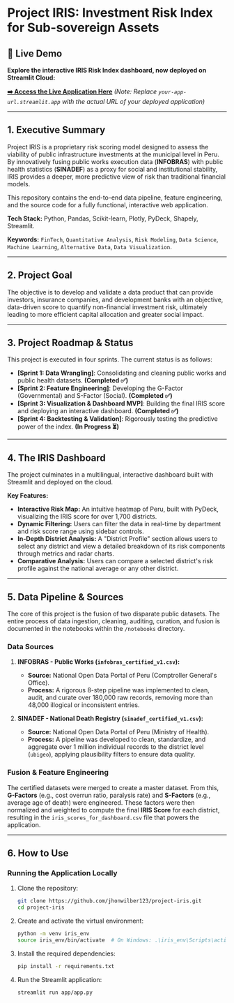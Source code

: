 # Project IRIS: Investment Risk Index for Sub-sovereign Assets

## 🚀 Live Demo

**Explore the interactive IRIS Risk Index dashboard, now deployed on Streamlit Cloud:**

[**➡️ Access the Live Application Here**](https://project-iris-i5kzacnumt2dtusmiiqbkx.streamlit.app/) 
*(Note: Replace `your-app-url.streamlit.app` with the actual URL of your deployed application)*

---

## 1. Executive Summary

Project IRIS is a proprietary risk scoring model designed to assess the viability of public infrastructure investments at the municipal level in Peru. By innovatively fusing public works execution data (**INFOBRAS**) with public health statistics (**SINADEF**) as a proxy for social and institutional stability, IRIS provides a deeper, more predictive view of risk than traditional financial models.

This repository contains the end-to-end data pipeline, feature engineering, and the source code for a fully functional, interactive web application.

**Tech Stack:** Python, Pandas, Scikit-learn, Plotly, PyDeck, Shapely, Streamlit.

**Keywords:** `FinTech`, `Quantitative Analysis`, `Risk Modeling`, `Data Science`, `Machine Learning`, `Alternative Data`, `Data Visualization`.

---

## 2. Project Goal

The objective is to develop and validate a data product that can provide investors, insurance companies, and development banks with an objective, data-driven score to quantify non-financial investment risk, ultimately leading to more efficient capital allocation and greater social impact.

---

## 3. Project Roadmap & Status

This project is executed in four sprints. The current status is as follows:

-   **[Sprint 1: Data Wrangling]**: Consolidating and cleaning public works and public health datasets. **(Completed ✅)**
-   **[Sprint 2: Feature Engineering]**: Developing the G-Factor (Governmental) and S-Factor (Social). **(Completed ✅)**
-   **[Sprint 3: Visualization & Dashboard MVP]**: Building the final IRIS score and deploying an interactive dashboard. **(Completed ✅)**
-   **[Sprint 4: Backtesting & Validation]**: Rigorously testing the predictive power of the index. **(In Progress ⏳)**

---

## 4. The IRIS Dashboard

The project culminates in a multilingual, interactive dashboard built with Streamlit and deployed on the cloud.

**Key Features:**
*   **Interactive Risk Map:** An intuitive heatmap of Peru, built with PyDeck, visualizing the IRIS score for over 1,700 districts.
*   **Dynamic Filtering:** Users can filter the data in real-time by department and risk score range using sidebar controls.
*   **In-Depth District Analysis:** A "District Profile" section allows users to select any district and view a detailed breakdown of its risk components through metrics and radar charts.
*   **Comparative Analysis:** Users can compare a selected district's risk profile against the national average or any other district.

---

## 5. Data Pipeline & Sources

The core of this project is the fusion of two disparate public datasets. The entire process of data ingestion, cleaning, auditing, curation, and fusion is documented in the notebooks within the `/notebooks` directory.

### Data Sources

1.  **INFOBRAS - Public Works (`infobras_certified_v1.csv`):**
    *   **Source:** National Open Data Portal of Peru (Comptroller General's Office).
    *   **Process:** A rigorous 8-step pipeline was implemented to clean, audit, and curate over 180,000 raw records, removing more than 48,000 illogical or inconsistent entries.

2.  **SINADEF - National Death Registry (`sinadef_certified_v1.csv`):**
    *   **Source:** National Open Data Portal of Peru (Ministry of Health).
    *   **Process:** A pipeline was developed to clean, standardize, and aggregate over 1 million individual records to the district level (`ubigeo`), applying plausibility filters to ensure data quality.

### Fusion & Feature Engineering

The certified datasets were merged to create a master dataset. From this, **G-Factors** (e.g., cost overrun ratio, paralysis rate) and **S-Factors** (e.g., average age of death) were engineered. These factors were then normalized and weighted to compute the final **IRIS Score** for each district, resulting in the `iris_scores_for_dashboard.csv` file that powers the application.

---

## 6. How to Use

### Running the Application Locally

1.  Clone the repository:
    ```bash
    git clone https://github.com/jhonwilber123/project-iris.git
    cd project-iris
    ```
2.  Create and activate the virtual environment:
    ```bash
    python -m venv iris_env
    source iris_env/bin/activate  # On Windows: .\iris_env\Scripts\activate
    ```
3.  Install the required dependencies:
    ```bash
    pip install -r requirements.txt
    ```
4.  Run the Streamlit application:
    ```bash
    streamlit run app/app.py
    ```